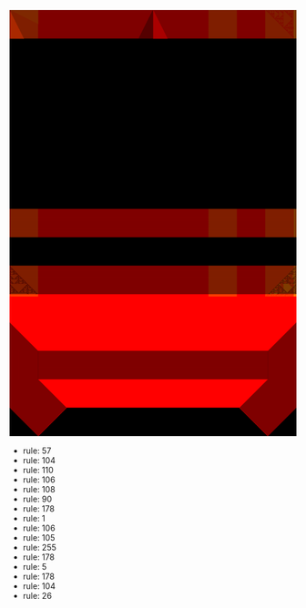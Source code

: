 ![photo](./output.png) 
 * rule: 57
* rule: 104
* rule: 110
* rule: 106
* rule: 108
* rule: 90
* rule: 178
* rule: 1
* rule: 106
* rule: 105
* rule: 255
* rule: 178
* rule: 5
* rule: 178
* rule: 104
* rule: 26
